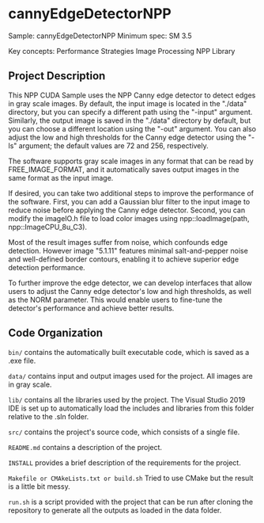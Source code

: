 # cannyEdgeDetectorNPP
Sample: cannyEdgeDetectorNPP
Minimum spec: SM 3.5

Key concepts:
Performance Strategies
Image Processing
NPP Library

## Project Description

This NPP CUDA Sample uses the NPP Canny edge detector to detect edges in gray scale images. 
By default, the input image is located in the "./data" directory, but you can specify a different path using the "-input" argument. 
Similarly, the output image is saved in the "./data" directory by default, 
but you can choose a different location using the "-out" argument. 
You can also adjust the low and high thresholds for the Canny edge detector using the "-ls" argument; 
the default values are 72 and 256, respectively.

The software supports gray scale images in any format that can be read by FREE_IMAGE_FORMAT, 
and it automatically saves output images in the same format as the input image.

If desired, you can take two additional steps to improve the performance of the software. 
First, you can add a Gaussian blur filter to the input image to reduce noise before applying the Canny edge detector. 
Second, you can modify the imageIO.h file to load color images using npp::loadImage(path, npp::ImageCPU_8u_C3).

Most of the result images suffer from noise, which confounds edge detection. 
However image "5.1.11" features minimal salt-and-pepper noise and well-defined border contours, enabling it to achieve superior edge detection performance.

To further improve the edge detector, we can develop interfaces that allow users to adjust the Canny edge detector's low and high thresholds, as well as the NORM parameter. 
This would enable users to fine-tune the detector's performance and achieve better results.

## Code Organization

```bin/```
contains the automatically built executable code, which is saved as a .exe file.

```data/```
contains input and output images used for the project. All images are in gray scale.

```lib/```
contains all the libraries used by the project. The Visual Studio 2019 IDE is set up to automatically load the includes and libraries from this folder relative to the .sln folder.

```src/```
contains the project's source code, which consists of a single file.

```README.md```
contains a description of the project.

```INSTALL```
provides a brief description of the requirements for the project.

```Makefile or CMAkeLists.txt or build.sh```
Tried to use CMake but the result is a little bit messy.

```run.sh```
is a script provided with the project that can be run after cloning the repository to generate all the outputs as loaded in the data folder.